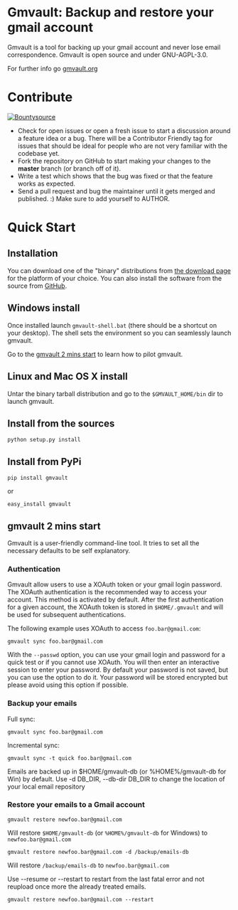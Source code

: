 # Gmvault: Backup and restore your gmail account



Gmvault is a tool for backing up your gmail account and never lose email correspondence.
Gmvault is open source and under GNU-AGPL-3.0.

For further info go [gmvault.org](http://gmvault.org)

# Contribute

[![Bountysource](https://www.bountysource.com/badge/tracker?tracker_id=56851)](https://www.bountysource.com/trackers/56851-gaubert-gmvault?utm_source=56851&utm_medium=shield&utm_campaign=TRACKER_BADGE)

- Check for open issues or open a fresh issue to start a discussion around a feature idea or a bug. There will be a Contributor Friendly tag for issues that should be ideal for people who are not very familiar with the codebase yet.
- Fork the repository on GitHub to start making your changes to the **master** branch (or branch off of it).
- Write a test which shows that the bug was fixed or that the feature works as expected.
- Send a pull request and bug the maintainer until it gets merged and published. :) Make sure to add yourself to AUTHOR.

# Quick Start

## Installation

You can download one of the "binary" distributions from [the download page](http://gmvault.org/download.html) for the platform of your choice.
You can also install the software from the source from [GitHub](https://github.com/gaubert/gmvault).

## Windows install

Once installed launch `gmvault-shell.bat` (there should be a shortcut on your desktop).
The shell sets the environment so you can seamlessly launch gmvault.


Go to the [gmvault 2 mins start](#gmvault-2-mins-start) to learn how to pilot gmvault.

## Linux and Mac OS X install

Untar the binary tarball distribution and go to the `$GMVAULT_HOME/bin` dir to launch gmvault.

## Install from the sources

    python setup.py install

## Install from PyPi

    pip install gmvault

or

    easy_install gmvault

## gmvault 2 mins start 

Gmvault is a user-friendly command-line tool. It tries to set all the necessary defaults to be self explanatory.

### Authentication

Gmvault allow users to use a XOAuth token or your gmail login password. The XOAuth authentication is the recommended way to access your account. 
This method is activated by default. After the first authentication for a given account, the XOAuth token is stored in `$HOME/.gmvault` and will be used for subsequent authentications. 

The following example uses XOAuth to access `foo.bar@gmail.com`:

    gmvault sync foo.bar@gmail.com

With the `--passwd` option, you can use your gmail login and password for a quick test or if you cannot use XOAuth. 
You will then enter an interactive session to enter your password. By default your password is not saved, but you can use the option to do it. Your password will be stored encrypted but please avoid using this option if possible.

### Backup your emails

Full sync:

    gmvault sync foo.bar@gmail.com

Incremental sync:

    gmvault sync -t quick foo.bar@gmail.com

Emails are backed up in $HOME/gmvault-db (or %HOME%/gmvault-db for Win) by default. Use -d DB_DIR, --db-dir DB_DIR to change the location of your local email repository

### Restore your emails to a Gmail account

    gmvault restore newfoo.bar@gmail.com

Will restore `$HOME/gmvault-db` (or `%HOME%/gmvault-db` for Windows) to `newfoo.bar@gmail.com`

    gmvault restore newfoo.bar@gmail.com -d /backup/emails-db

Will restore `/backup/emails-db` to `newfoo.bar@gmail.com`

Use --resume or --restart to restart from the last fatal error and not reupload once more the already treated emails.

    gmvault restore newfoo.bar@gmail.com --restart

